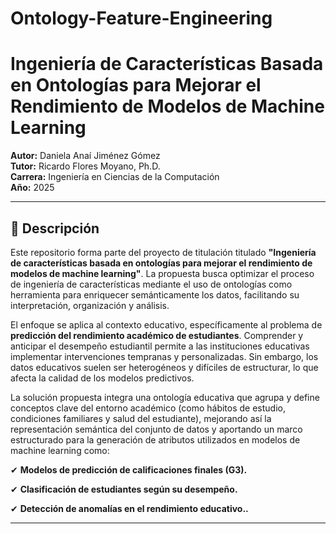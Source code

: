# Ontology-Feature-Engineering

# Ingeniería de Características Basada en Ontologías para Mejorar el Rendimiento de Modelos de Machine Learning

**Autor:** Daniela Anaí Jiménez Gómez  
**Tutor:** Ricardo Flores Moyano, Ph.D.  
**Carrera:** Ingeniería en Ciencias de la Computación  
**Año:** 2025  

---

## 📘 Descripción

Este repositorio forma parte del proyecto de titulación titulado **"Ingeniería de características basada en ontologías para mejorar el rendimiento de modelos de machine learning"**. La propuesta busca optimizar el proceso de ingeniería de características mediante el uso de ontologías como herramienta para enriquecer semánticamente los datos, facilitando su interpretación, organización y análisis.


El enfoque se aplica al contexto educativo, específicamente al problema de **predicción del rendimiento académico de estudiantes**. Comprender y anticipar el desempeño estudiantil permite a las instituciones educativas implementar intervenciones tempranas y personalizadas. Sin embargo, los datos educativos suelen ser heterogéneos y difíciles de estructurar, lo que afecta la calidad de los modelos predictivos.


La solución propuesta integra una ontología educativa que agrupa y define conceptos clave del entorno académico (como hábitos de estudio, condiciones familiares y salud del estudiante), mejorando así la representación semántica del conjunto de datos y aportando un marco estructurado para la generación de atributos utilizados en modelos de machine learning como:

✔ **Modelos de predicción de calificaciones finales (G3).**

✔ **Clasificación de estudiantes según su desempeño.**

✔ **Detección de anomalías en el rendimiento educativo..**

---

